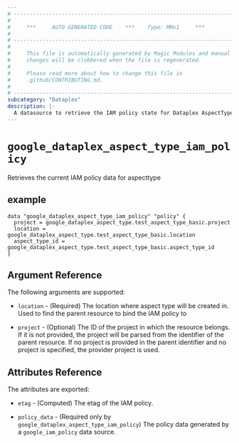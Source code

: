 ```yaml
---
# ----------------------------------------------------------------------------
#
#     ***     AUTO GENERATED CODE    ***    Type: MMv1     ***
#
# ----------------------------------------------------------------------------
#
#     This file is automatically generated by Magic Modules and manual
#     changes will be clobbered when the file is regenerated.
#
#     Please read more about how to change this file in
#     .github/CONTRIBUTING.md.
#
# ----------------------------------------------------------------------------
subcategory: "Dataplex"
description: |-
  A datasource to retrieve the IAM policy state for Dataplex AspectType
---
```



# `google_dataplex_aspect_type_iam_policy`
Retrieves the current IAM policy data for aspecttype


## example

```hcl
data "google_dataplex_aspect_type_iam_policy" "policy" {
  project = google_dataplex_aspect_type.test_aspect_type_basic.project
  location = google_dataplex_aspect_type.test_aspect_type_basic.location
  aspect_type_id = google_dataplex_aspect_type.test_aspect_type_basic.aspect_type_id
}
```

## Argument Reference

The following arguments are supported:

* `location` - (Required) The location where aspect type will be created in.
 Used to find the parent resource to bind the IAM policy to

* `project` - (Optional) The ID of the project in which the resource belongs.
    If it is not provided, the project will be parsed from the identifier of the parent resource. If no project is provided in the parent identifier and no project is specified, the provider project is used.

## Attributes Reference

The attributes are exported:

* `etag` - (Computed) The etag of the IAM policy.

* `policy_data` - (Required only by `google_dataplex_aspect_type_iam_policy`) The policy data generated by
  a `google_iam_policy` data source.
